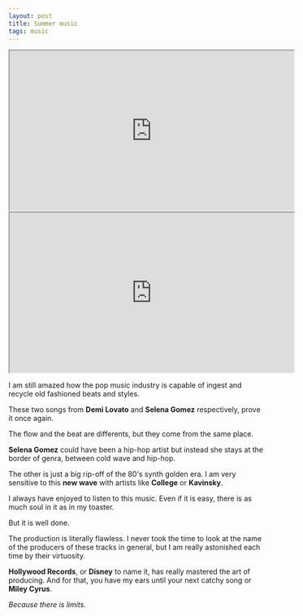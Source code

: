 ```yaml
---
layout: post
title: Summer music
tags: music
---
```


<iframe width="560" height="315" src="https://www.youtube.com/embed/il9nqWw9W3Y" frameborder="1" allowfullscreen></iframe>

<iframe width="560" height="315" src="https://www.youtube.com/embed/1TsVjvEkc4s" frameborder="1" allowfullscreen></iframe>

I am still amazed how the pop music industry is capable of ingest and recycle old fashioned beats and styles.

These two songs from **Demi Lovato** and **Selena Gomez** respectively, prove it once again. 

The flow and the beat are differents, but they come from the same place. 

**Selena Gomez** could have been a hip-hop artist but instead she stays at the border of genra, between cold wave and hip-hop.

The other is just a big rip-off of the 80's synth golden era. I am very sensitive to this **new wave** with artists like **College** or **Kavinsky**.

I always have enjoyed to listen to this music. Even if it is easy, there is as much soul in it as in my toaster.

But it is well done. 

The production is literally flawless. I never took the time to look at the name of the producers of these tracks in general, but I am really astonished each time by their virtuosity.

**Hollywood Records**, or **Disney** to name it, has really mastered the art of producing. And for that, you have my ears until your next catchy song or **Miley Cyrus**.

*Because there is limits.*
